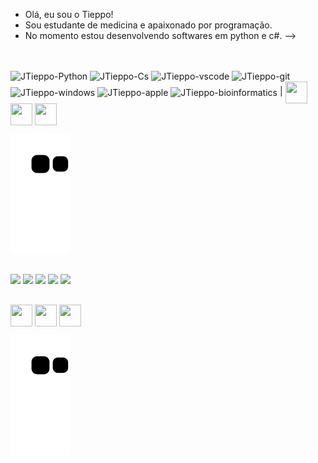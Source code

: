 
- Olá, eu sou o Tieppo!
- Sou estudante de medicina e apaixonado por programação.
- No momento estou desenvolvendo softwares em python e c#.
-->
##
</div>
<div style="display: inline_block"><br>
  <img align="center" alt="JTieppo-Python" height="35" width="35" src="https://cdn-icons-png.flaticon.com/512/5968/5968350.png">
  <img align="center" alt="JTieppo-Cs" height="35" width="35" src="https://cdn-icons-png.flaticon.com/512/6132/6132221.png">
  <img align="center" alt="JTieppo-vscode" height="35" width="35" src="https://cdn-icons-png.flaticon.com/512/906/906324.png">
  <img align="center" alt="JTieppo-git" height="35" width="35" src="https://cdn-user-icons.flaticon.com/88167/88167992/1671314152977.svg?token=exp=1671315096~hmac=f3c1ba297687a15b6e683acbdd80a010">
  <img align="center" alt="JTieppo-windows" height="35" width="35" src="https://cdn-icons-png.flaticon.com/512/906/906308.png">
  <img align="center" alt="JTieppo-apple" height="35" width="35" src="https://cdn-user-icons.flaticon.com/88167/88167992/1671314487805.svg?token=exp=1671315393~hmac=315cd2b7ef09bde7e05db3c5f73d2c24">
  <img align="center" alt="JTieppo-bioinformatics" height="35" width="35" src="https://cdn-icons-png.flaticon.com/512/1753/1753343.png"> 
   | 
  <a href="https://instagram.com/e.tieppo" target="_blank"><img align="center" height="35" width="35" src="https://cdn-icons-png.flaticon.com/512/3955/3955024.png" target="_blank"></a>
  <a href="https://www.linkedin.com/in/emerson-tieppo-jr-13808725b/" target="_blank"><img align="center" height="35" width="35" src="https://cdn-icons-png.flaticon.com/512/145/145807.png" target="_blank"></a>
 	 <a href="https://www.freelancer.com/u/ETieppo" target="_blank"><img align="center" height="35" width="35" src="https://cdn-icons-png.flaticon.com/512/3294/3294838.png" target="_blank"></a>
 
  ![Snake animation](https://github.com/JTieppo/JTieppo/blob/output/github-contribution-grid-snake.svg)
</div>

##

 <div>
  <a href="https://github.com/JTieppo">

   
[![](https://raw.githubusercontent.com/JTieppo/JTieppo/main/profile-summary-card-output/2077/0-profile-details.svg)](https://github.com/vn7n24fzkq/github-profile-summary-cards)
[![](https://raw.githubusercontent.com/JTieppo/JTieppo/main/profile-summary-card-output/2077/1-repos-per-language.svg)](https://github.com/vn7n24fzkq/github-profile-summary-cards) [![](https://raw.githubusercontent.com/JTieppo/JTieppo/main/profile-summary-card-output/2077/2-most-commit-language.svg)](https://github.com/vn7n24fzkq/github-profile-summary-cards)
[![](https://raw.githubusercontent.com/JTieppo/JTieppo/main/profile-summary-card-output/2077/3-stats.svg)](https://github.com/vn7n24fzkq/github-profile-summary-cards) [![](https://raw.githubusercontent.com/JTieppo/JTieppo/main/profile-summary-card-output/2077/4-productive-time.svg)](https://github.com/vn7n24fzkq/github-profile-summary-cards)

  
  ##
 
<div> 
  <a href="https://instagram.com/e.tieppo" target="_blank"><img align="center" height="35" width="35" src="https://cdn-icons-png.flaticon.com/512/3955/3955024.png" target="_blank"></a>
  <a href="https://www.linkedin.com/in/emerson-tieppo-jr-13808725b/" target="_blank"><img align="center" height="35" width="35" src="https://cdn-icons-png.flaticon.com/512/145/145807.png" target="_blank"></a>
 	 <a href="https://www.freelancer.com/u/ETieppo" target="_blank"><img align="center" height="35" width="35" src="https://cdn-icons-png.flaticon.com/512/3294/3294838.png" target="_blank"></a>
 
  ![Snake animation](https://github.com/JTieppo/JTieppo/blob/output/github-contribution-grid-snake.svg)
 
</div>
